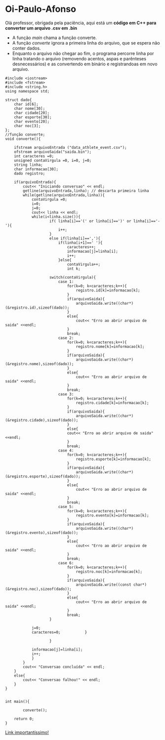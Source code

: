 # Oi-Paulo-Afonso
Olá professor, obrigada pela paciência, aqui está um **código em C++ para converter um arquivo .csv em .bin**

* A função *main* chama a função converte.
* A função *converte* ignora a primeira linha do arquivo, que se espera não conter dados.
* Enquanto o arquivo não chegar ao fim, o programa percorre linha por linha tratando o arquivo (removendo acentos, aspas e parênteses desnecessários) e as convertendo em binário e registrandoas em novo arquivo.

```
#include <iostream>
#include <fstream>
#include <string.h>
using namespace std;

struct dado{	
	char id[6];
	char nome[30];
	char cidade[20];
	char esporte[30];
	char evento[20];
	char noc[3];
};
//função converte;
void converte(){
	
	ifstream arquivoEntrada ("data_athlete_event.csv");
	ofstream arquivoSaida("saida.bin");
	int caracteres =0;
	unsigned contaVirgula =0, i=0, j=0;
	string linha;
	char informacao[30];
	dado registro;
	
	if(arquivoEntrada){
		cout<< "Iniciando conversao" << endl;
		getline(arquivoEntrada,linha); // descarta primeira linha
		while(getline(arquivoEntrada,linha)){
			contaVirgula =0;
			i=0;
			j=0;
			cout<< linha << endl;
			while(i<linha.size()){					
					if( linha[i]=='(' or linha[i]==')' or linha[i]=='-'){
						i++;
					}
					else if(linha[i]==','){
						if(linha[i+1]==' '){
							caracteres++;
							informacao[j]=linha[i];
							i++;
						}else{
							contaVirgula++;
							int k;
					
					switch(contaVirgula){
						case 1:
							for(k=0; k<caracteres;k++){
								registro.id[k]=informacao[k];
							}						
							if(arquivoSaida){
								arquivoSaida.write((char*)(&registro.id),sizeof(dado));
							}
							else{
								cout<< "Erro ao abrir arquivo de saida" <<endl;
							}
							break;
						case 2:
							for(k=0; k<caracteres;k++){
								registro.nome[k]=informacao[k];
							}
							if(arquivoSaida){
								arquivoSaida.write((char*)(&registro.nome),sizeof(dado));
							}
							else{
								cout<< "Erro ao abrir arquivo de saida" <<endl;
							}
							break;
						case 3:
							for(k=0; k<caracteres;k++){
								registro.cidade[k]=informacao[k];
							}
							if(arquivoSaida){
								arquivoSaida.write((char*)(&registro.cidade),sizeof(dado));
							}
							else{
							cout<< "Erro ao abrir arquivo de saida" <<endl;
							}
							break;
						case 4:
							for(k=0; k<caracteres;k++){
								registro.esporte[k]=informacao[k];
							}
							if(arquivoSaida){
								arquivoSaida.write((char*)(&registro.esporte),sizeof(dado));
							}
							else{
								cout<< "Erro ao abrir arquivo de saida" <<endl;
							}
							break;
						case 5:
							for(k=0; k<caracteres;k++){
								registro.evento[k]=informacao[k];
							}
							if(arquivoSaida){
								arquivoSaida.write((char*)(&registro.evento),sizeof(dado));
							}
							else{
								cout<< "Erro ao abrir arquivo de saida" <<endl;
							}
							break;
						case 6:
							for(k=0; k<caracteres;k++){
								registro.noc[k]=informacao[k];
							}
							if(arquivoSaida){
								arquivoSaida.write((const char*)(&registro.noc),sizeof(dado));
							}
							else{
								cout<< "Erro ao abrir arquivo de saida" <<endl;
							}
							break;
					}
			
			j=0;
			caracteres=0;			}
						
					}
			
			informacao[j]=linha[i];
			i++;
			}
		}	
		cout<< "Conversao concluída" << endl;
	}
	else{
		cout<< "Conversao falhou!" << endl;
	}
}


int main(){

		converte();
	
	return 0;
}

```
[](https://br.pinterest.com/pin/531776668502227222/ "Olha que link interessante aqui em baixo, eu clicava se fosse você!")

[Link importantíssimo!](https://www.youtube.com/watch?v=dQw4w9WgXcQ)
